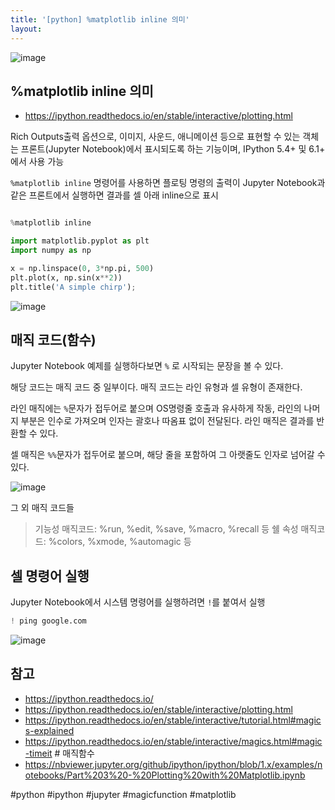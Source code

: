 ```yaml
---
title: '[python] %matplotlib inline 의미'
layout: 
---
```


![image](https://user-images.githubusercontent.com/1871682/97956992-5a0a2100-1ded-11eb-9e37-083a872fb6aa.png)


## %matplotlib inline 의미

* https://ipython.readthedocs.io/en/stable/interactive/plotting.html

Rich Outputs출력 옵션으로, 이미지, 사운드, 애니메이션 등으로 표현할 수 있는 객체는 프론트(Jupyter Notebook)에서 표시되도록 하는 기능이며, IPython 5.4+ 및 6.1+ 에서 사용 가능

`%matplotlib inline` 명령어를 사용하면 플로팅 명령의 출력이 Jupyter Notebook과 같은 프론트에서 실행하면 결과를 셀 아래 inline으로 표시

```python

%matplotlib inline

import matplotlib.pyplot as plt
import numpy as np

x = np.linspace(0, 3*np.pi, 500)
plt.plot(x, np.sin(x**2))
plt.title('A simple chirp');
```
![image](https://user-images.githubusercontent.com/1871682/100370061-0d5ee200-3049-11eb-9359-c0444108366a.png)




## 매직 코드(함수)

Jupyter Notebook 예제를 실행하다보면 `%` 로 시작되는 문장을 볼 수 있다.

해당 코드는 매직 코드 중 일부이다. 매직 코드는 라인 유형과 셀 유형이 존재한다. 

라인 매직에는 `%`문자가 접두어로 붙으며 OS명령줄 호출과 유사하게 작동, 라인의 나머지 부분은 인수로 가져오며 인자는 괄호나 따옴표 없이 전달된다. 라인 매직은 결과를 반환할 수 있다.

셀 매직은 `%%`문자가 접두어로 붙으며, 해당 줄을 포함하여 그 아랫줄도 인자로 넘어갈 수 있다.

![image](https://user-images.githubusercontent.com/1871682/100371651-75aec300-304b-11eb-90ad-94be637e9b14.png)


그 외 매직 코드들

> 기능성 매직코드: %run, %edit, %save, %macro, %recall 등
> 쉘 속성 매직코드: %colors, %xmode, %automagic 등


## 셀 명령어 실행

Jupyter Notebook에서 시스템 명령어를 실행하려면 `!`를 붙여서 실행

```python
! ping google.com
```
![image](https://user-images.githubusercontent.com/1871682/100370250-5b73e580-3049-11eb-9269-0a26ce5dd7c9.png)


## 참고

* https://ipython.readthedocs.io/
* https://ipython.readthedocs.io/en/stable/interactive/plotting.html
* https://ipython.readthedocs.io/en/stable/interactive/tutorial.html#magics-explained 
* https://ipython.readthedocs.io/en/stable/interactive/magics.html#magic-timeit # 매직함수
* https://nbviewer.jupyter.org/github/ipython/ipython/blob/1.x/examples/notebooks/Part%203%20-%20Plotting%20with%20Matplotlib.ipynb

#python #ipython #jupyter #magicfunction #matplotlib 